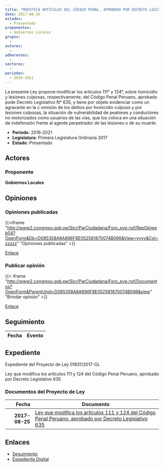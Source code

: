 ```yaml
---
title: "MODIFICA ARTÍCULOS DEL CÓDIGO PENAL, APROBADO POR DECRETO LEGISLATIVO 635"
date: 2017-08-25
estados: 
  - Presentado
proponentes: 
  - Gobiernos Locales
grupos: 
  - 
autores: 
  - 
adherentes: 
  - 
sectores: 
  - 
periodos: 
  - 2016-2021
---
```


La presente Ley propone modificar los artículos 111° y 124°, sobre homicidio y lesiones culposas, respectivamente, del Código Penal Peruano, aprobado pode Decreto Legislativo N° 635, y tiene por objeto evidenciar como un agravante en la c omisión de los delitos por homicidio culposo y por lesiones culposas, la situación de vulnerabilidad de peatones y conductores no motorizados como usuarios de las vías, que los coloca en una situación de indefensión frente al agente perpetrador de las lesiones o de su muerte.

- **Periodo**: 2016-2021
- **Legislatura**: Primera Legislatura Ordinaria 2017
- **Estado**: Presentado

## Actores

### Proponente

**Gobiernos Locales**


## Opiniones

### Opiniones publicadas

{{<iframe "http://www2.congreso.gob.pe/Sicr/ParCiudadana/Foro_pvp.nsf/RepOpiweb04?OpenForm&Db=D085358A8A896F8E052581870074B096&View=yyyy&Col=zzzzz" "Opiniones publicadas" >}}

[Enlace](http://www2.congreso.gob.pe/Sicr/ParCiudadana/Foro_pvp.nsf/RepOpiweb04?OpenForm&Db=D085358A8A896F8E052581870074B096&View=yyyy&Col=zzzzz)
### Publicar opinión

{{< iframe "http://www2.congreso.gob.pe/Sicr/ParCiudadana/Foro_pvp.nsf/Documentos?OpenForm&ParentUnid=D085358A8A896F8E052581870074B096&view" "Brindar opinión" >}}

[Enlace](http://www2.congreso.gob.pe/Sicr/ParCiudadana/Foro_pvp.nsf/Documentos?OpenForm&ParentUnid=D085358A8A896F8E052581870074B096&view)

## Seguimiento

| Fecha | Evento |
|------:|--------|


## Expediente

Expediente del Proyecto de Ley 01831/2017-GL

Ley que modifica los artículos 111 y 124 del Código Penal Peruano, aprobado por Decreto Legislativo 635


### Documentos del Proyecto de Ley

| Fecha | Documento |
|------:|--------|
| **2017-08-25** | [Ley que modifica los artículos 111 y 124 del Código Penal Peruano, aprobado por Decreto Legislativo 635](http://www.leyes.congreso.gob.pe/Documentos/2016_2021/Proyectos_de_Ley_y_de_Resoluciones_Legislativas/PL0183120170825.pdf) |

## Enlaces 

- [Seguimiento](http://www2.congreso.gob.pe/Sicr/TraDocEstProc/CLProLey2016.nsf/f7fff46988ca05b1052578e100829cc7/c92899218ebdabc605258187006e98c1?OpenDocument)
- [Expediente Digital](http://www2.congreso.gob.pe/Sicr/TraDocEstProc/CLProLey2016.nsf/f7fff46988ca05b1052578e100829cc7/c92899218ebdabc605258187006e98c1?OpenDocument&Click=05257FB7005EB655.eb71d0cf91d8294e05256cdf006b5706/$Body/0.1C6C)
